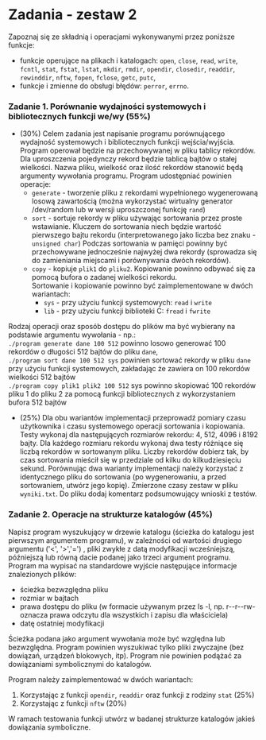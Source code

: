 # Zadania - zestaw 2

Zapoznaj się ze składnią i operacjami wykonywanymi przez poniższe funkcje:

- funkcje operujące na plikach i katalogach: ```open```, ```close```, ```read```, ```write```, ```fcntl```, ```stat```, ```fstat```, ```lstat```, ```mkdir```, ```rmdir```, ```opendir```, ```closedir```, ```readdir```, ```rewinddir```, ```nftw```, ```fopen```, ```fclose```, ```getc```, ```putc```,
- funkcje i zmienne do obsługi błędów: ```perror```, ```errno```.

### Zadanie 1. Porównanie wydajności systemowych i bibliotecznych funkcji we/wy (55%)

- (30%) Celem zadania jest napisanie programu porównującego wydajność systemowych i bibliotecznych funkcji wejścia/wyjścia. Program operował będzie na przechowywanej w pliku tablicy rekordów. Dla uproszczenia pojedynczy rekord będzie tablicą bajtów o stałej wielkości. Nazwa pliku, wielkość oraz ilość rekordów stanowić będą argumenty wywołania programu. 
Program udostępniać powinien operacje:
  -  ```generate``` - tworzenie pliku z rekordami wypełnionego wygenerowaną losową zawartością (można wykorzystać wirtualny generator /dev/random lub w wersji uproszczonej funkcję ```rand```)
  - ```sort``` - sortuje rekordy w pliku używając sortowania przez proste wstawianie. Kluczem do sortowania niech będzie wartość pierwszego bajtu rekordu (interpretowanego jako liczba bez znaku - ```unsigned char```) Podczas sortowania w pamięci powinny być przechowywane jednocześnie najwyżej dwa rekordy (sprowadza się do zamieniania miejscami i porównywania dwóch rekordów).
  - ```copy``` - kopiuje ```plik1``` do ```pliku2```. Kopiowanie powinno odbywać się za pomocą bufora o zadanej wielkości rekordu.  
Sortowanie i kopiowanie powinno być zaimplementowane w dwóch wariantach:
    - ```sys``` - przy użyciu funkcji systemowych: ```read``` i ```write```
    - ```lib``` - przy użyciu funkcji biblioteki C: ```fread``` i ```fwrite```  
  
Rodzaj operacji oraz sposób dostępu do plików ma być wybierany na podstawie argumentu wywołania - np.:  
```./program generate dane 100 512``` powinno losowo generować 100 rekordów o długości 512 bajtów do pliku ```dane```,   
```./program sort dane 100 512 sys``` powinien sortować rekordy w pliku ```dane``` przy użyciu funkcji systemowych, zakładając że zawiera on 100 rekordów wielkości 512 bajtów  
```./program copy plik1 plik2 100 512``` sys powinno skopiować 100 rekordów pliku 1 do pliku 2 za pomocą funkcji bibliotecznych z wykorzystaniem bufora 512 bajtów  
  
- (25%) Dla obu wariantów implementacji przeprowadź pomiary czasu użytkownika i czasu systemowego operacji sortowania i kopiowania. Testy wykonaj dla następujących rozmiarów rekordu: 4, 512, 4096 i 8192 bajty. Dla każdego rozmiaru rekordu wykonaj dwa testy różniące się liczbą rekordów w sortowanym pliku. Liczby rekordów dobierz tak, by czas sortowania mieścił się w przedziale od kilku do kilkudziesięciu sekund. Porównując dwa warianty implementacji należy korzystać z identycznego pliku do sortowania (po wygenerowaniu, a przed sortowaniem, utwórz jego kopię). Zmierzone czasy zestaw w pliku ```wyniki.txt```. Do pliku dodaj komentarz podsumowujący wnioski z testów.

### Zadanie 2. Operacje na strukturze katalogów (45%)

Napisz program wyszukujący w drzewie katalogu (ścieżka do katalogu jest pierwszym argumentem programu), w zależności od wartości drugiego argumentu ('<', '>','=') , pliki zwykłe z datą modyfikacji wcześniejszą, późniejszą lub równą dacie podanej jako trzeci argument programu. Program ma wypisać na standardowe wyjście następujące informacje znalezionych plików:

- ścieżka bezwzględna pliku
- rozmiar w bajtach
- prawa dostępu do pliku (w formacie używanym przez ls -l, np. r--r--rw- oznacza prawa odczytu dla wszystkich i zapisu dla właściciela)
- datę ostatniej modyfikacji

Ścieżka podana jako argument wywołania może być względna lub bezwzględna. Program powinien wyszukiwać tylko pliki zwyczajne (bez dowiązań, urządzeń blokowych, itp). Program nie powinien podążać za dowiązaniami symbolicznymi do katalogów.

Program należy zaimplementować w dwóch wariantach:
1. Korzystając z funkcji ```opendir```, ```readdir``` oraz funkcji z rodziny ```stat``` (25%)
2. Korzystając z funkcji ```nftw``` (20%)

W ramach testowania funkcji utwórz w badanej strukturze katalogów jakieś dowiązania symboliczne.